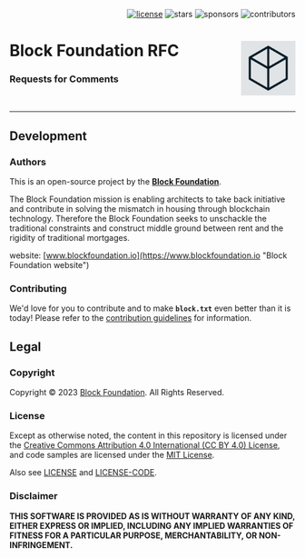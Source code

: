 <div align="right">

  [![license](https://img.shields.io/github/license/block-foundation/rfc?color=green&label=license&style=flat-square)](LICENSE.md)
  ![stars](https://img.shields.io/github/stars/block-foundation/rfc?color=blue&label=stars&style=flat-square)
  ![sponsors](https://img.shields.io/github/sponsors/geoid-org?color=blue&label=sponsors&style=flat-square)
  ![contributors](https://img.shields.io/github/contributors/block-foundation/rfc?color=blue&label=contributors&style=flat-square)

</div>

<div>
    <img align="right" src="https://raw.githubusercontent.com/block-foundation/brand/master/logo/logo_gray.png" width="96" alt="Block Foundation Logo">
    <h1 align="left">Block Foundation RFC</h1>
    <h3 align="left">Requests for Comments</h3>
</div>
<br>

---


## Development

### Authors

This is an open-source project by the **[Block Foundation](https://www.blockfoundation.io "Block Foundation website")**.

The Block Foundation mission is enabling architects to take back initiative and contribute in solving the mismatch in housing through blockchain technology. Therefore the Block Foundation seeks to unschackle the traditional constraints and construct middle ground between rent and the rigidity of traditional mortgages.

website: [www.blockfoundation.io](https://www.blockfoundation.io "Block Foundation website")

### Contributing

We'd love for you to contribute and to make **`block.txt`** even better than it is today!
Please refer to the [contribution guidelines](.github/CONTRIBUTING.md) for information.

## Legal

### Copyright

Copyright &copy; 2023 [Block Foundation](https://www.blockfoundation.io/ "Block Foundation website"). All Rights Reserved.

### License

Except as otherwise noted, the content in this repository is licensed under the
[Creative Commons Attribution 4.0 International (CC BY 4.0) License](https://creativecommons.org/licenses/by/4.0/), and
code samples are licensed under the [MIT License](https://opensource.org/license/mit/).

Also see [LICENSE](https://github.com/block-foundation/community/blob/master/LICENSE) and [LICENSE-CODE](https://github.com/block-foundation/community/blob/master/LICENSE-CODE).

### Disclaimer

**THIS SOFTWARE IS PROVIDED AS IS WITHOUT WARRANTY OF ANY KIND, EITHER EXPRESS OR IMPLIED, INCLUDING ANY IMPLIED WARRANTIES OF FITNESS FOR A PARTICULAR PURPOSE, MERCHANTABILITY, OR NON-INFRINGEMENT.**